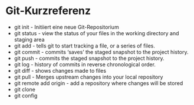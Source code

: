 # Git-Kurzreferenz

- git init - Initiiert eine neue Git-Repositorium
- git status - view the status of your files in the working directory and staging area
- git add - tells git to start tracking a file, or a series of files.
- git commit - commits ‘saves’ the staged snapshot to the project history.
- git push - commits the staged snapshot to the project history.
- git log - history of commits in reverse chronological order.
- git diff - shows changes made to files
- git pull - Merges upstream changes into your local repository
- git remote add origin - add a repository where changes will be stored 
- git clone
- git config
